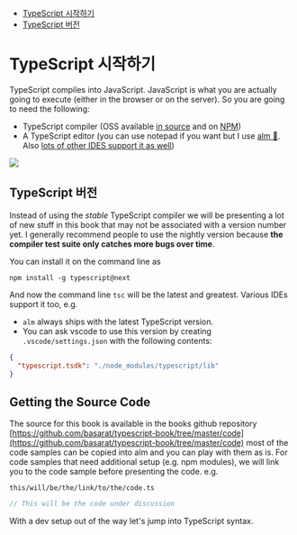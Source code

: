 * [TypeScript 시작하기](#getting-started-with-typescript)
* [TypeScript 버전](#typescript-version)

# TypeScript 시작하기

TypeScript compiles into JavaScript. JavaScript is what you are actually going to execute \(either in the browser or on the server\). So you are going to need the following:

* TypeScript compiler \(OSS available [in source](https://github.com/Microsoft/TypeScript/) and on [NPM](https://www.npmjs.com/package/typescript)\)
* A TypeScript editor \(you can use notepad if you want but I use [alm 🌹](http://alm.tools). Also [lots of other IDES support it as well](https://github.com/Microsoft/TypeScript/wiki/TypeScript-Editor-Support)\)

![](https://raw.githubusercontent.com/alm-tools/alm-tools.github.io/master/screens/main.png)

## TypeScript 버전

Instead of using the _stable_ TypeScript compiler we will be presenting a lot of new stuff in this book that may not be associated with a version number yet. I generally recommend people to use the nightly version because **the compiler test suite only catches more bugs over time**.

You can install it on the command line as

```
npm install -g typescript@next
```

And now the command line `tsc` will be the latest and greatest. Various IDEs support it too, e.g.

* `alm` always ships with the latest TypeScript version.
* You can ask vscode to use this version by creating `.vscode/settings.json` with the following contents:

```json
{
  "typescript.tsdk": "./node_modules/typescript/lib"
}
```

## Getting the Source Code

The source for this book is available in the books github repository [https://github.com/basarat/typescript-book/tree/master/code](https://github.com/basarat/typescript-book/tree/master/code) most of the code samples can be copied into alm and you can play with them as is. For code samples that need additional setup \(e.g. npm modules\), we will link you to the code sample before presenting the code. e.g.

`this/will/be/the/link/to/the/code.ts`

```ts
// This will be the code under discussion
```

With a dev setup out of the way let's jump into TypeScript syntax.

